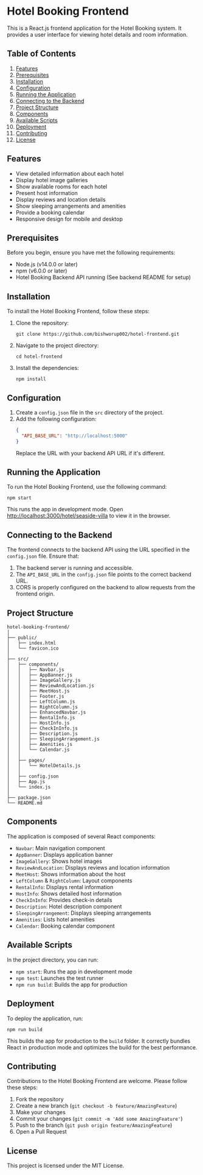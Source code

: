 # Hotel Booking Frontend

This is a React.js frontend application for the Hotel Booking system. It provides a user interface for viewing hotel details and  room information.

## Table of Contents

1. [Features](#features)
2. [Prerequisites](#prerequisites)
3. [Installation](#installation)
4. [Configuration](#configuration)
5. [Running the Application](#running-the-application)
6. [Connecting to the Backend](#connecting-to-the-backend)
7. [Project Structure](#project-structure)
8. [Components](#components)
9. [Available Scripts](#available-scripts)
10. [Deployment](#deployment)
11. [Contributing](#contributing)
12. [License](#license)

## Features

- View detailed information about each hotel
- Display hotel image galleries
- Show available rooms for each hotel
- Present host information
- Display reviews and location details
- Show sleeping arrangements and amenities
- Provide a booking calendar
- Responsive design for mobile and desktop

## Prerequisites

Before you begin, ensure you have met the following requirements:

- Node.js (v14.0.0 or later)
- npm (v6.0.0 or later)
- Hotel Booking Backend API running (See backend README for setup)

## Installation

To install the Hotel Booking Frontend, follow these steps:

1. Clone the repository:
   ```
   git clone https://github.com/bishworup002/hotel-frontend.git
   ```

2. Navigate to the project directory:
   ```
   cd hotel-frontend
   ```

3. Install the dependencies:
   ```
   npm install
   ```

## Configuration

1. Create a `config.json` file in the `src` directory of the project.
2. Add the following configuration:
   ```json
   {
     "API_BASE_URL": "http://localhost:5000"
   }
   ```
   Replace the URL with your backend API URL if it's different.

## Running the Application

To run the Hotel Booking Frontend, use the following command:

```
npm start
```

This runs the app in development mode. Open [http://localhost:3000/hotel/seaside-villa](http://localhost:3000/hotel/:slug) to view it in the browser.

## Connecting to the Backend

The frontend connects to the backend API using the URL specified in the `config.json` file. Ensure that:

1. The backend server is running and accessible.
2. The `API_BASE_URL` in the `config.json` file points to the correct backend URL.
3. CORS is properly configured on the backend to allow requests from the frontend origin.

## Project Structure

```
hotel-booking-frontend/
│
├── public/
│   ├── index.html
│   └── favicon.ico
│
├── src/
│   ├── components/
│   │   ├── Navbar.js
│   │   ├── AppBanner.js
│   │   ├── ImageGallery.js
│   │   ├── ReviewAndLocation.js
│   │   ├── MeetHost.js
│   │   ├── Footer.js
│   │   ├── LeftColumn.js
│   │   ├── RightColumn.js
│   │   ├── EnhancedNavbar.js
│   │   ├── RentalInfo.js
│   │   ├── HostInfo.js
│   │   ├── CheckInInfo.js
│   │   ├── Description.js
│   │   ├── SleepingArrangement.js
│   │   ├── Amenities.js
│   │   └── Calendar.js
│   │
│   ├── pages/
│   │   └── HotelDetails.js
│   │
│   ├── config.json
│   ├── App.js
│   └── index.js
│
├── package.json
└── README.md
```

## Components

The application is composed of several React components:

- `Navbar`: Main navigation component
- `AppBanner`: Displays application banner
- `ImageGallery`: Shows hotel images
- `ReviewAndLocation`: Displays reviews and location information
- `MeetHost`: Shows information about the host
- `LeftColumn` & `RightColumn`: Layout components
- `RentalInfo`: Displays rental information
- `HostInfo`: Shows detailed host information
- `CheckInInfo`: Provides check-in details
- `Description`: Hotel description component
- `SleepingArrangement`: Displays sleeping arrangements
- `Amenities`: Lists hotel amenities
- `Calendar`: Booking calendar component

## Available Scripts

In the project directory, you can run:

- `npm start`: Runs the app in development mode
- `npm test`: Launches the test runner
- `npm run build`: Builds the app for production

## Deployment

To deploy the application, run:

```
npm run build
```

This builds the app for production to the `build` folder. It correctly bundles React in production mode and optimizes the build for the best performance.

## Contributing

Contributions to the Hotel Booking Frontend are welcome. Please follow these steps:

1. Fork the repository
2. Create a new branch (`git checkout -b feature/AmazingFeature`)
3. Make your changes
4. Commit your changes (`git commit -m 'Add some AmazingFeature'`)
5. Push to the branch (`git push origin feature/AmazingFeature`)
6. Open a Pull Request

## License

This project is licensed under the MIT License.